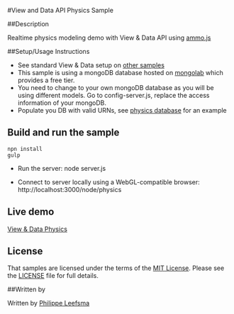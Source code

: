 #View and Data API Physics Sample

##Description

Realtime physics modeling demo with View & Data API using [ammo.js](https://github.com/kripken/ammo.js/)

##Setup/Usage Instructions

* See standard View & Data setup on [other samples](https://github.com/Developer-Autodesk/workflow-node.js-view.and.data.api)
* This sample is using a mongoDB database hosted on [mongolab](https://mongolab.com/) which provides a free tier.
* You need to change to your own mongoDB database as you will be using different models. Go to config-server.js, replace the access information of your mongoDB.
* Populate you DB with valid URNs, see [physics database](http://viewer.autodesk.io/node/physics/api/models) for an example

## Build and run the sample

    npn install
    gulp

* Run the server:
    node server.js

* Connect to server locally using a WebGL-compatible browser: http://localhost:3000/node/physics

## Live demo

[View & Data Physics](http://physics.autodesk.io)

## License

That samples are licensed under the terms of the [MIT License](http://opensource.org/licenses/MIT). Please see the [LICENSE](LICENSE) file for full details.

##Written by 

Written by [Philippe Leefsma](http://adndevblog.typepad.com/cloud_and_mobile/philippe-leefsma.html)

